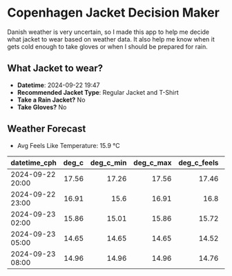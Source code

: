 
# Copenhagen Jacket Decision Maker

Danish weather is very uncertain, so I made this app to help me decide what jacket to wear based on weather data. 
It also help me know when it gets cold enough to take gloves or when I should be prepared for rain.

## What Jacket to wear?

- **Datetime**: 2024-09-22 19:47
- **Recommended Jacket Type**: Regular Jacket and T-Shirt
- **Take a Rain Jacket?** No
- **Take Gloves?** No

## Weather Forecast
- Avg Feels Like Temperature: 15.9 °C

| datetime_cph     |   deg_c |   deg_c_min |   deg_c_max |   deg_c_feels | weather   | wind   | rain   |
|:-----------------|--------:|------------:|------------:|--------------:|:----------|:-------|:-------|
| 2024-09-22 20:00 |   17.56 |       17.26 |       17.56 |         17.46 | Clouds    | Medium | None   |
| 2024-09-22 23:00 |   16.91 |       15.6  |       16.91 |         16.8  | Clouds    | Low    | None   |
| 2024-09-23 02:00 |   15.86 |       15.01 |       15.86 |         15.72 | Clouds    | Low    | None   |
| 2024-09-23 05:00 |   14.65 |       14.65 |       14.65 |         14.52 | Clear     | Low    | None   |
| 2024-09-23 08:00 |   14.96 |       14.96 |       14.96 |         14.76 | Clouds    | Low    | None   |
        